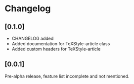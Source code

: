 # Changelog

## [0.1.0]

+ CHANGELOG added
+ Added documentation for TeXStyle-article class
+ Added custom headers for TeXStyle-article

## [0.0.1]

Pre-alpha release, feature list incomplete and not mentioned.
